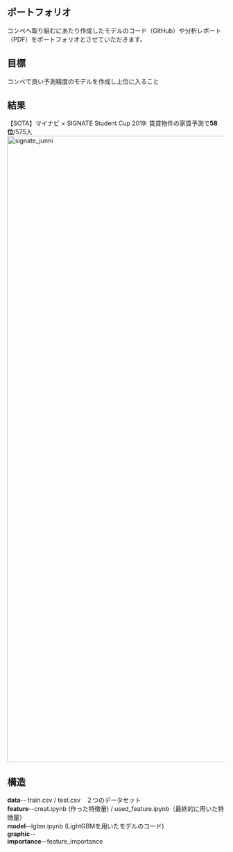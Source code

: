 ## ポートフォリオ
コンペへ取り組むにあたり作成したモデルのコード（GitHub）や分析レポート（PDF）をポートフォリオとさせていただきます。

## 目標
コンペで良い予測精度のモデルを作成し上位に入ること

## 結果
【SOTA】マイナビ × SIGNATE Student Cup 2019: 賃貸物件の家賃予測で**58位**/575人
<img width="1440" alt="signate_junni" src="https://user-images.githubusercontent.com/61231053/109386337-5e7abc80-793d-11eb-9e87-751daa81e934.png">
## 構造
**data**-- train.csv / test.csv　２つのデータセット  
**feature**--creat.ipynb (作った特徴量) / used_feature.ipynb（最終的に用いた特徴量）  
**model**--lgbm.ipynb (LightGBMを用いたモデルのコード)  
**graphic**--  
**importance**--feature_importance  
